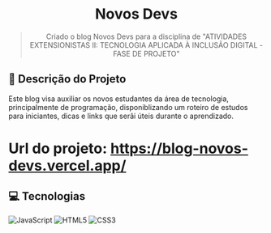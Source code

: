 <h1 align="center"> Novos Devs </h1>

<blockquote> 
   <p align="center"> Criado o blog Novos Devs para a disciplina de "ATIVIDADES EXTENSIONISTAS II: TECNOLOGIA APLICADA À INCLUSÃO DIGITAL - FASE DE PROJETO" </p>
</blockquote>

## 🧠 Descrição do Projeto

Este blog visa auxiliar os novos estudantes da área de tecnologia, principalmente de programação, disponiblizando um roteiro de estudos para iniciantes, dicas e links que serãi úteis durante o aprendizado. 

# Url do projeto: https://blog-novos-devs.vercel.app/

## 💻 Tecnologias

![JavaScript](https://img.shields.io/badge/JavaScript-20232A?style=for-the-badge&logo=javascript)
![HTML5](https://img.shields.io/badge/html5-%23E34F26.svg?style=for-the-badge&logo=html5&logoColor=white)
![CSS3](https://img.shields.io/badge/css3-%231572B6.svg?style=for-the-badge&logo=css3&logoColor=white)

